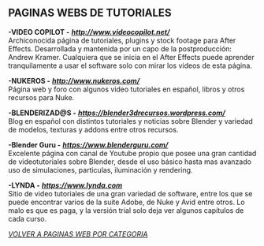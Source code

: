 ## PAGINAS WEBS DE TUTORIALES ##

**-VIDEO COPILOT -** ***<http://www.videocopilot.net/>***  
Archiconocida página de tutoriales, plugins y stock footage para After
Effects. Desarrollada y mantenida por un capo de la postproducción:
Andrew Kramer. Cualquiera que se inicia en el After Effects puede
aprender tranquilamente a usar el software solo con mirar los videos de
esta página.  

**-NUKEROS -** ***<http://www.nukeros.com/>***  
Página web y foro con algunos video tutoriales en español, libros y otros
recursos para Nuke.

**-BLENDERIZAD@S -** ***<https://blender3drecursos.wordpress.com/>***  
Blog en español con distintos tutoriales y noticias sobre Blender y variedad de
modelos, texturas y addons entre otros recursos.  

**-Blender Guru -** ***<https://www.blenderguru.com/>***  
Excelente página con canal de Youtube propio que posee una gran cantidad de videotutoriales sobre Blender, desde el uso básico hasta mas avanzado uso de simulaciones, particulas, iluminación y rendering.  

**-LYNDA -** ***<https://www.lynda.com>***  
Sitio de video tutoriales de una gran variedad de software, entre los
que se puede encontrar varios de la suite Adobe, de Nuke y Avid entre
otros. Lo malo es que es paga, y la versión trial solo deja ver algunos
capítulos de cada curso.  

[*VOLVER A PAGINAS WEB POR CATEGORIA*](../PAGINAS_WEB.md)
